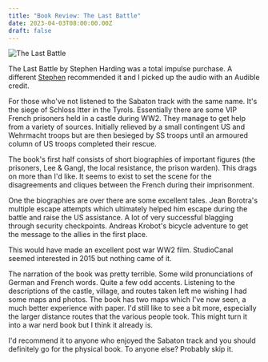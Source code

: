 ```yaml
---
title: "Book Review: The Last Battle"
date: 2023-04-03T08:00:00.00Z
draft: false
---
```


![The Last Battle](/content/images/2023/04/the-last-battle.jpg)

The Last Battle by Stephen Harding was a total impulse purchase. A different [Stephen](https://twitter.com/stepheniscowboy) recommended it and I picked up the audio with an Audible credit.

For those who've not listened to the Sabaton track with the same name. It's the siege of Schloss Itter in the Tyrols. Essentially there are some VIP French prisoners held in a castle during WW2. They manage to get help from a variety of sources. Initially relieved by a small contingent US and Wehrmacht troops but are then besieged by SS troops until an armoured column of US troops completed their rescue.

The book's first half consists of short biographies of important figures (the prisoners, Lee & Gangl, the local resistance, the prison warden). This drags on more than I'd like. It seems to exist to set the scene for the disagreements and cliques between the French during their imprisonment.

One the biographies are over there are some excellent tales. Jean Borotra's multiple escape attempts which ultimately helped him escape during the battle and raise the US assistance. A lot of very successful blagging through security checkpoints. Andreas Krobot's bicycle adventure to get the message to the allies in the first place.

This would have made an excellent post war WW2 film. StudioCanal seemed interested in 2015 but nothing came of it.

The narration of the book was pretty terrible. Some wild pronunciations of German and French words. Quite a few odd accents. Listening to the descriptions of the castle, village, and routes taken left me wishing I had some maps and photos. The book has two maps which I've now seen, a much better experience with paper. I'd still like to see a bit more, especially the larger distance routes that the various people took. This might turn it into a war nerd book but I think it already is.

I'd recommend it to anyone who enjoyed the Sabaton track and you should definitely go for the physical book. To anyone else? Probably skip it.
